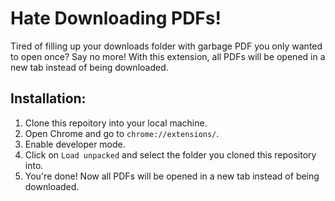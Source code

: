 # Hate Downloading PDFs!
Tired of filling up your downloads folder with garbage PDF you only wanted to open once? Say no more! With this extension, all PDFs will be opened in a new tab instead of being downloaded.

## Installation:
1. Clone this repoitory into your local machine.
2. Open Chrome and go to `chrome://extensions/`.
3. Enable developer mode.
4. Click on `Load unpacked` and select the folder you cloned this repository into.
5. You're done! Now all PDFs will be opened in a new tab instead of being downloaded.
